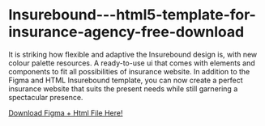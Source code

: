 # Insurebound---html5-template-for-insurance-agency-free-download
It is striking how flexible and adaptive the Insurebound design is, with new colour palette resources. A ready-to-use ui that comes with elements and components to fit all possibilities of insurance website. In addition to the Figma and HTML Insurebound template, you can now create a perfect insurance website that suits the present needs while still garnering a spectacular presence.

[Download Figma + Html File Here!](https://www.figmaland.com/templates/insurebound-html5-template-for-insurance-agency-free-download
) 
